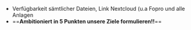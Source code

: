 - Verfügbarkeit sämtlicher Dateien, Link Nextcloud (u.a Fopro und alle Anlagen
- ==**Ambitioniert in 5 Punkten unsere Ziele formulieren!!**==